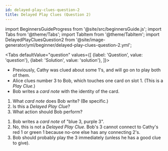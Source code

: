 ```yaml
---
id: delayed-play-clues-question-2
title: Delayed Play Clues (Question 2)
---
```


import BeginnersGuideProgress from '@site/src/beginnersGuide.js';
import Tabs from '@theme/Tabs';
import TabItem from '@theme/TabItem';
import DelayedPlayCluesQuestion2 from '@site/image-generator/yml/beginner/delayed-play-clues-question-2.yml';

<BeginnersGuideProgress id="delayed-play-clues-question-2" />

<!-- lint disable no-undefined-references -->

<Tabs
defaultValue="question"
values={[
{label: 'Question', value: 'question'},
{label: 'Solution', value: 'solution'},
]}>
<TabItem value="question">

- Previously, Cathy was clued about some 1's, and will go on to play both of them.
- Alice clues number 3 to Bob, which touches one card on slot 1. (This is a _Play Clue_.)
- Bob writes a _card note_ with the identity of the card.

1. What _card note_ does Bob write? (Be specific.)
1. Is this a _Delayed Play Clue_?
1. What action should Bob perform?

</TabItem>
<TabItem value="solution">

1. Bob writes a _card note_ of "blue 3, purple 3".
1. No, this is not a _Delayed Play Clue_. Bob's 3 cannot connect to Cathy's red 1 or green 1 because no-one else has any connecting 2's.
1. Bob should probably play the 3 immediately (unless he has a good clue to give).

</TabItem>
</Tabs>

<DelayedPlayCluesQuestion2 />
